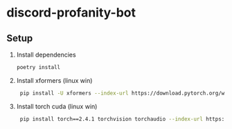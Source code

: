 # discord-profanity-bot

## Setup

1. Install dependencies

   ```bash
   poetry install
   ```

2. Install xformers (linux win)
   ```bash
    pip install -U xformers --index-url https://download.pytorch.org/whl/cu124
   ```
3. Install torch cuda (linux win)
   ```bash
    pip install torch==2.4.1 torchvision torchaudio --index-url https://download.pytorch.org/whl/cu124
   ```
